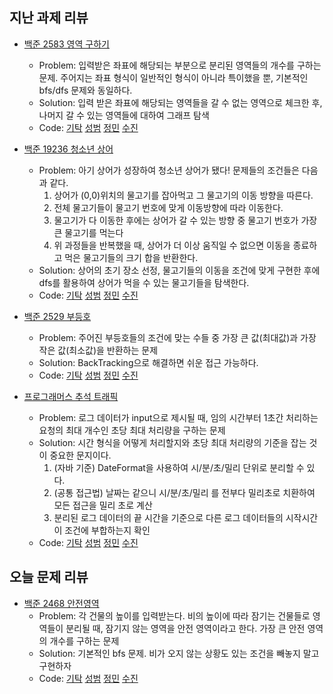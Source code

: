 ## 지난 과제 리뷰

- [백준 2583 영역 구하기](https://www.acmicpc.net/problem/2583)
  - Problem: 입력받은 좌표에 해당되는 부분으로 분리된 영역들의 개수를 구하는 문제.
    주어지는 좌표 형식이 일반적인 형식이 아니라 특이했을 뿐, 기본적인 bfs/dfs 문제와 동일하다.
  - Solution: 입력 받은 좌표에 해당되는 영역들을 갈 수 없는 영역으로 체크한 후, 나머지 갈 수 있는 영역들에 대하여 그래프 탐색
  - Code: [기탁]() [성범](https://github.com/KvngSungBum/CodingTest/blob/master/src/BaekJoon3/CalculateArea_2583.java) [정민](https://github.com/ZenithOfApex/xonmin/blob/master/pythonProject/collegeBaseClass/getRange.py) [수진]()

- [백준 19236 청소년 상어](https://www.acmicpc.net/problem/19236)
  - Problem: 아기 상어가 성장하여 청소년 상어가 됐다! 문제들의 조건들은 다음과 같다.
    1. 상어가 (0,0)위치의 물고기를 잡아먹고 그 물고기의 이동 방향을 따른다.
    2. 전체 물고기들이 물고기 번호에 맞게 이동방향에 따라 이동한다.
    3. 물고기가 다 이동한 후에는 상어가 갈 수 있는 방향 중 물고기 번호가 가장 큰 물고기를 먹는다
    4. 위 과정들을 반복했을 때, 상어가 더 이상 움직일 수 없으면 이동을 종료하고 먹은 물고기들의 크기 합을 반환한다.
  - Solution: 상어의 초기 장소 선정, 물고기들의 이동을 조건에 맞게 구현한 후에 dfs를 활용하여 상어가 먹을 수 있는 물고기들을 탐색한다.       
  - Code: [기탁]() [성범](https://github.com/KvngSungBum/CodingTest/blob/master/src/BaekJoon3/TeenagerShark_19236.java) [정민](https://github.com/ZenithOfApex/xonmin/blob/master/pythonProject/backTracking/YouthShark.py) [수진]()

- [백준 2529 부등호](https://www.acmicpc.net/problem/2529)
  - Problem: 주어진 부등호들의 조건에 맞는 수들 중 가장 큰 값(최대값)과 가장 작은 값(최소값)을 반환하는 문제
  - Solution: BackTracking으로 해결하면 쉬운 접근 가능하다. 
  - Code: [기탁]() [성범](https://github.com/KvngSungBum/CodingTest/blob/master/src/BaekJoon3/Inequality2_2529.java) [정민](https://github.com/ZenithOfApex/xonmin/blob/master/pythonProject/collegeBaseClass/inequalitySign.py) [수진]()

- [프로그래머스 추석 트래픽](https://programmers.co.kr/learn/courses/30/lessons/17676)
  - Problem: 로그 데이터가 input으로 제시될 때, 임의 시간부터 1초간 처리하는 요청의 최대 개수인 초당 최대 처리량을 구하는 문제
  - Solution: 시간 형식을 어떻게 처리할지와 초당 최대 처리량의 기준을 잡는 것이 중요한 문지이다.
    1. (자바 기준) DateFormat을 사용하여 시/분/초/밀리 단위로 분리할 수 있다.
    2. (공통 접근법) 날짜는 같으니 시/분/초/밀리 를 전부다 밀리초로 치환하여 모든 접근을 밀리 초로 계산
    3. 분리된 로그 데이터의 끝 시간을 기준으로 다른 로그 데이터들의 시작시간이 조건에 부합하는지 확인
  - Code: [기탁]() [성범](https://github.com/KvngSungBum/CodingTest/blob/master/src/programmers/HolidayTraffic.java) [정민](https://github.com/ZenithOfApex/xonmin/blob/master/pythonProject/Programmers/KAKAO/cusukTraffic.py) [수진]()

## 오늘 문제 리뷰

- [백준 2468 안전영역](https://www.acmicpc.net/problem/2468)
  - Problem: 각 건물의 높이를 입력받는다. 비의 높이에 따라 잠기는 건물들로 영역들이 분리될 때,
    잠기지 않는 영역을 안전 영역이라고 한다. 가장 큰 안전 영역의 개수를 구하는 문제 
  - Solution: 기본적인 bfs 문제. 비가 오지 않는 상황도 있는 조건을 빼놓지 말고 구현하자       
  - Code: [기탁]() [성범](https://github.com/KvngSungBum/CodingTest/blob/master/src/BaekJoon3/SafeArea_2468.java) [정민](https://github.com/ZenithOfApex/xonmin/blob/master/pythonProject/dfs%26bfs/safezone.py) [수진]()
